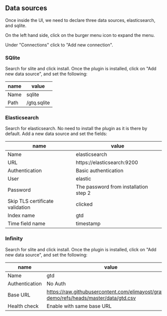 
## Data sources

Once inside the UI, we need to declare three data sources, elasticsearch, and sqlite.

On the left hand side, click on the burger menu icon to expand the menu.

Under "Connections" click to "Add new connection".

### SQlite

Search for slite and click install. Once the plugin is installed, click on "Add new data source", and set the following:

| name | value                    |
| ---- | ------------------------ |
| Name | sqlite                   |
| Path | /gtq.sqlite              |

### Elasticsearch

Search for elasticsearch. No need to install the plugin as it is there by default. Add a new data source and set the fields:

| name                            | value                                 |
| ----                            | -----                                 |
| Name                            | elasticsearch                         |
| URL                             | https://elasticsearch:9200            |
| Authentication                  | Basic authentication                  |
| User                            | elastic                               |
| Password                        | The password from installation step 2 |
| Skip TLS certificate validation | clicked                               |
| Index name                      | gtd                                   |
| Time field name                 | timestamp                             |

### Infinity
Search for slite and click install. Once the plugin is installed, click on "Add new data source", and set the following:

| name           | value                                                                                   |
| ----           | -----                                                                                   |
| Name           | gtd                                                                                     |
| Authentication | No Auth                                                                                 |
| Base URL       | https://raw.githubusercontent.com/elimayost/grafana-demo/refs/heads/master/data/gtd.csv |
| Health check   | Enable with same base URL                                                               |

